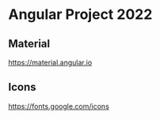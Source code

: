 # Angular Project 2022

## Material

https://material.angular.io

## Icons

https://fonts.google.com/icons
